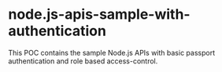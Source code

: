 # node.js-apis-sample-with-authentication

This POC contains the sample Node.js APIs with basic passport authentication and role based access-control.
